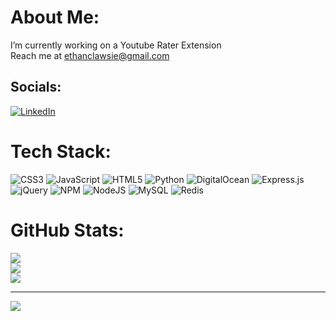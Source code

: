 # About Me:
I’m currently working on a Youtube Rater Extension<br>Reach me at ethanclawsie@gmail.com

## Socials:
[![LinkedIn](https://img.shields.io/badge/LinkedIn-%230077B5.svg?logo=linkedin&logoColor=white)](https://linkedin.com/in/ethanclawsie) 

# Tech Stack:
![CSS3](https://img.shields.io/badge/css3-%231572B6.svg?style=flat&logo=css3&logoColor=white) ![JavaScript](https://img.shields.io/badge/javascript-%23323330.svg?style=flat&logo=javascript&logoColor=%23F7DF1E) ![HTML5](https://img.shields.io/badge/html5-%23E34F26.svg?style=flat&logo=html5&logoColor=white) ![Python](https://img.shields.io/badge/python-3670A0?style=flat&logo=python&logoColor=ffdd54) ![DigitalOcean](https://img.shields.io/badge/DigitalOcean-%230167ff.svg?style=flat&logo=digitalOcean&logoColor=white) ![Express.js](https://img.shields.io/badge/express.js-%23404d59.svg?style=flat&logo=express&logoColor=%2361DAFB) ![jQuery](https://img.shields.io/badge/jquery-%230769AD.svg?style=flat&logo=jquery&logoColor=white) ![NPM](https://img.shields.io/badge/NPM-%23000000.svg?style=flat&logo=npm&logoColor=white) ![NodeJS](https://img.shields.io/badge/node.js-6DA55F?style=flat&logo=node.js&logoColor=white) ![MySQL](https://img.shields.io/badge/mysql-%2300f.svg?style=flat&logo=mysql&logoColor=white) ![Redis](https://img.shields.io/badge/redis-%23DD0031.svg?style=flat&logo=redis&logoColor=white)
 
# GitHub Stats:
![](https://github-readme-stats.vercel.app/api?username=ethanclawsie&theme=dark&hide_border=false&include_all_commits=false&count_private=false)<br/>
![](https://github-readme-streak-stats.herokuapp.com/?user=ethanclawsie&theme=dark&hide_border=false)<br/>
![](https://github-readme-stats.vercel.app/api/top-langs/?username=ethanclawsie&theme=dark&hide_border=false&include_all_commits=false&count_private=false&layout=compact)

---
[![](https://visitcount.itsvg.in/api?id=ethanclawsie&icon=0&color=0)](https://visitcount.itsvg.in)
